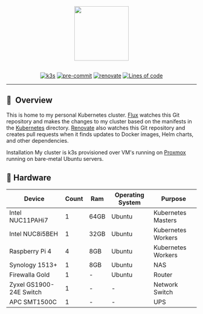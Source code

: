 <div align="center">

<img src="https://camo.githubusercontent.com/5b298bf6b0596795602bd771c5bddbb963e83e0f/68747470733a2f2f692e696d6775722e636f6d2f7031527a586a512e706e67" align="center" width="144px" height="144px"/>

</div>

<br/>

<div align="center">

[![k3s](https://img.shields.io/badge/k3s-v1.26-brightgreen?logo=kubernetes&logoColor=white)](https://k3s.io/)
[![pre-commit](https://img.shields.io/badge/pre--commit-enabled-brightgreen?logo=pre-commit&logoColor=white)](https://github.com/pre-commit/pre-commit)
[![renovate](https://img.shields.io/badge/renovate-enabled-brightgreen?logo=renovatebot&logoColor=white)](https://github.com/renovatebot/renovate)
[![Lines of code](https://img.shields.io/tokei/lines/github/clarknova99/home-cluster?color=brightgreen&label=lines&logo=codefactor&logoColor=white)](https://github.com/clarknova99/home-cluster)


</div>

---

## :book:&nbsp; Overview

This is home to my personal Kubernetes cluster. [Flux](https://github.com/fluxcd/flux2) watches this Git repository and makes the changes to my cluster based on the manifests in the [Kubernetes](./Kubernetes/) directory. [Renovate](https://github.com/renovatebot/renovate) also watches this Git repository and creates pull requests when it finds updates to Docker images, Helm charts, and other dependencies.

Installation
My cluster is k3s provisioned over VM's running on [Proxmox](https://www.proxmox.com/) running on bare-metal Ubuntu servers.


## 🔧 Hardware
| Device | Count | Ram | Operating System | Purpose |
| --- | --- | --- | --- | --- |
| Intel NUC11PAHi7 | 1   | 64GB | Ubuntu | Kubernetes Masters |
| Intel NUC8i5BEH | 1   | 32GB | Ubuntu | Kubernetes Workers |
| Raspberry Pi 4 | 4   | 8GB | Ubuntu | Kubernetes Workers |
| Synology 1513+ | 1   | 8GB | Ubuntu | NAS |
| Firewalla Gold | 1   | - | Ubuntu | Router |
| Zyxel GS1900-24E Switch | 1   | -   | -   | Network Switch |
| APC SMT1500C | 1   | -   | -   | UPS |
